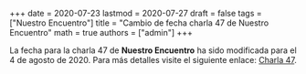 +++
date      = 2020-07-23
lastmod   = 2020-07-27
draft     = false
tags      = ["Nuestro Encuentro"]
title     = "Cambio de fecha charla 47 de Nuestro Encuentro"
math      = true
authors   = ["admin"]
+++

La fecha para la charla 47 de **Nuestro Encuentro** ha sido modificada para el 4 de agosto de 2020. Para más detalles visite 
el siguiente enlace: [Charla 47](https://matematicas.netlify.app/talk/charla47/).

